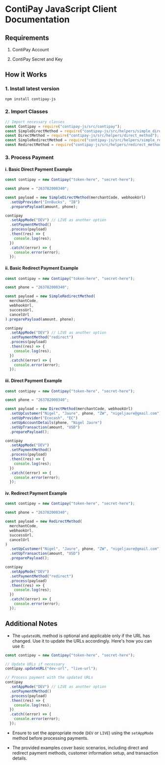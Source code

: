 # ContiPay JavaScript Client Documentation

## Requirements

1. ContiPay Account

2. ContiPay Secret and Key

## How it Works

### 1. Install latest version

```bash
npm install contipay-js
```

### 2. Import Classes

```javascript
// Import necessary classes
const Contipay = require("contipay-js/src/contipay");
const SimpleDirectMethod = require("contipay-js/src/helpers/simple_direct_method");
const DirectMethod = require("contipay-js/src/helpers/direct_method");
const SimpleRedirectMethod = require("contipay-js/src/helpers/simple_redirect_method");
const RedirectMethod = require("contipay-js/src/helpers/redirect_method");
```

### 3. Process Payment

#### i. Basic Direct Payment Example

```javascript
const contipay = new Contipay("token-here", "secret-here");

const phone = "263782000340";

const payload = new SimpleDirectMethod(merchantCode, webhookUrl)
  .setUpProvider("InnBucks", "IB")
  .preparePayload(amount, phone);

contipay
  .setAppMode("DEV") // LIVE as another option
  .setPaymentMethod()
  .process(payload)
  .then((res) => {
    console.log(res);
  })
  .catch((error) => {
    console.error(error);
  });
```

#### ii. Basic Redirect Payment Example

```javascript
const contipay = new Contipay("token-here", "secret-here");

const phone = "263782000340";

const payload = new SimpleRedirectMethod(
  merchantCode,
  webhookUrl,
  successUrl,
  cancelUrl
).preparePayload(amount, phone);

contipay
  .setAppMode("DEV") // LIVE as another option
  .setPaymentMethod("redirect")
  .process(payload)
  .then((res) => {
    console.log(res);
  })
  .catch((error) => {
    console.error(error);
  });
```

#### iii. Direct Payment Example

```javascript
const contipay = new Contipay("token-here", "secret-here");

const phone = "263782000340";

const payload = new DirectMethod(merchantCode, webhookUrl)
  .setUpCustomer("Nigel", "Jaure", phone, "ZW", "nigeljaure@gmail.com")
  .setUpProvider("Ecocash", "EC")
  .setUpAccountDetails(phone, "Nigel Jaure")
  .setUpTransaction(amount, "USD")
  .preparePayload();

contipay
  .setAppMode("DEV")
  .setPaymentMethod()
  .process(payload)
  .then((res) => {
    console.log(res);
  })
  .catch((error) => {
    console.error(error);
  });
```

#### iv. Redirect Payment Example

```javascript
const contipay = new Contipay("token-here", "secret-here");

const phone = "263782000340";

const payload = new RedirectMethod(
  merchantCode,
  webhookUrl,
  successUrl,
  cancelUrl
)
  .setUpCustomer("Nigel", "Jaure", phone, "ZW", "nigeljaure@gmail.com")
  .setUpTransaction(amount, "USD")
  .preparePayload();

contipay
  .setAppMode("DEV")
  .setPaymentMethod("redirect")
  .process(payload)
  .then((res) => {
    console.log(res);
  })
  .catch((error) => {
    console.error(error);
  });
```

## Additional Notes

- The `updateURL` method is optional and applicable only if the URL has changed. Use it to update the URLs accordingly. Here's how you can use it:

```javascript
const contipay = new Contipay("token-here", "secret-here");

// Update URLs if necessary
contipay.updateURL("dev-url", "live-url");

// Process payment with the updated URLs
contipay
  .setAppMode("DEV") // LIVE as another option
  .setPaymentMethod()
  .process(payload)
  .then((res) => {
    console.log(res);
  })
  .catch((error) => {
    console.error(error);
  });
```

- Ensure to set the appropriate mode (`DEV` or `LIVE`) using the `setAppMode` method before processing payments.

- The provided examples cover basic scenarios, including direct and redirect payment methods, customer information setup, and transaction details.
